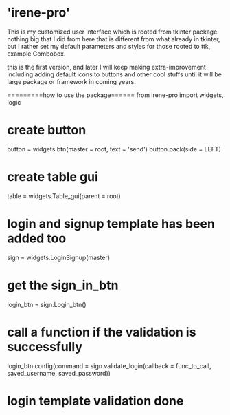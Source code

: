 # 'irene-pro'

This is my customized user interface which is rooted from tkinter package.
nothing big that I did from here that is different from what already in tkinter, but I rather set my default parameters and 
styles for those rooted to ttk, example Combobox.

this is the first version, and later I will keep making extra-improvement including adding default icons to buttons and other
cool stuffs until it will be large package or framework in coming years.

=========how to use the package======
from irene-pro import widgets, logic

# create button
button = widgets.btn(master = root, text = 'send')
button.pack(side = LEFT)

# create table gui
table = widgets.Table_gui(parent = root)

# login and signup template has been added too
sign = widgets.LoginSignup(master)
# get the sign_in_btn
login_btn = sign.Login_btn()
# call a function if the validation is successfully
login_btn.config(command = sign.validate_login(callback = func_to_call, saved_username, saved_password))

# login template validation done

